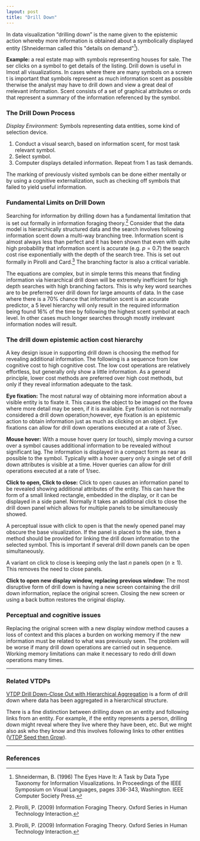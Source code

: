 ```yaml
---
layout: post
title: "Drill Down"
---
```


 In data visualization “drilling down” is the name given to the epistemic
action whereby more information is obtained about a symbolically displayed
entity (Shneiderman called this "details on demand"[^1]).

**Example:** a real estate map with symbols representing houses for sale. The
ser clicks on a symbol to get details of the listing. Drill down is useful in
lmost all visualizations. In cases where there are many symbols on a screen
t is important that symbols represent as much information scent as possible
therwise the analyst may have to drill down and view a great deal of
rrelevant information. Scent consists of a set of graphical attributes or
ords that represent a summary of the information referenced by the symbol.

### The Drill Down Process

*Display Environment:* Symbols representing data entities, some kind of
selection device.

1. Conduct a visual search, based on information scent, for most task relevant symbol.
2. Select symbol.
3. Computer displays detailed information. Repeat from 1 as task demands.

The marking of previously visited symbols can be done either mentally or by
using a cognitive externalization, such as checking off symbols that failed to
yield useful information.

### Fundamental Limits on Drill Down

Searching for information by drilling down has a fundamental limitation that is
set out formally in information foraging theory.[^2] Consider that the data
model is hierarchically structured data and the search involves following
information scent down a multi-way branching tree. Information scent is almost
always less than perfect and it has been shown that even with quite high
probability that information scent is accurate (e.g. $p = 0.7$) the search cost rise
exponentially with the depth of the search tree. This is set out formally in
Pirolli and Card.[^2] The branching factor is also a critical variable.

The equations are complex, but in simple terms this means that finding
information via hierarchical drill down will be extremely inefficient for high
depth searches with high branching factors. This is why key word searches are to
be preferred over drill down for large amounts of data. In the case where there
is a 70% chance that information scent is an accurate predictor, a 5 level
hierarchy will only result in the required information being found 16% of the
time by following the highest scent symbol at each level. In other cases much
longer searches through mostly irrelevant information nodes will result.

### The drill down epistemic action cost hierarchy

A key design issue in supporting drill down is choosing the method for revealing
additional information. The following is a sequence from low cognitive cost to
high cognitive cost. The low cost operations are relatively effortless, but
generally only show a little information. As a general principle, lower cost
methods are preferred over high cost methods, but only if they reveal
information adequate to the task.

**Eye fixation:** The most natural way of obtaining more information about a
visible entity is to fixate it. This causes the object to be imaged on the
fovea where more detail may be seen, if it is available. Eye fixation is not
normally considered a drill down operation;however, eye fixation is an
epistemic action to obtain information just as much as clicking on an object.
Eye fixations can allow for drill down operations executed at a rate of 3/sec.

**Mouse hover:** With a mouse hover query (or touch), simply moving a cursor
over a symbol causes additional information to be revealed without significant
lag. The information is displayed in a compact form as near as possible to the
symbol. Typically with a hover query only a single set of drill down
attributes is visible at a time. Hover queries can allow for drill operations
executed at a rate of 1/sec.

**Click to open, Click to close:** Click to open causes an information panel to
be revealed showing additional attributes of the entity. This can have the
form of a small linked rectangle, embedded in the display, or it can be
displayed in a side panel. Normally it takes an additional click to close the
drill down panel which allows for multiple panels to be simultaneously showed.

A perceptual issue with click to open is that the newly opened panel may obscure
the base visualization. If the panel is placed to the side, then a method should
be provided for linking the drill down information to the selected symbol. This
is important if several drill down panels can be open simultaneously.

A variant on click to close is keeping only the last $n$ panels open ($n \geq 1$).
This removes the need to close panels.

**Click to open new display window, replacing previous window:** The most
disruptive form of drill down is having a new screen containing the drill down
information, replace the original screen. Closing the new screen or using a
back button restores the original display.

### Perceptual and cognitive issues

Replacing the original screen with a new display window method causes a loss of
context and this places a burden on working memory if the new information must
be related to what was previously seen. The problem will be worse if many drill
down operations are carried out in sequence. Working memory limitations can make
it necessary to redo drill down operations many times.

------

### Related VTDPs
[VTDP Drill Down-Close Out with Hierarchical Aggregation](/drill-drown-close-out/)
 is a form of drill down
where data has been aggregated in a hierarchical structure.

There is a fine distinction between drilling down on an entity and following
links from an entity. For example, if the entity represents a person, drilling
down might reveal where they live where they have been, etc. But we might also
ask who they know and this involves following links to other entities
([VTDP Seed then Grow](/seed-then-grow/)).

------

### References

[^1]: Shneiderman, B. (1996) The Eyes Have It: A Task by Data Type Taxonomy for Information Visualizations. In Proceedings of the IEEE Symposium on Visual Languages, pages 336-343, Washington. IEEE Computer Society Press.

[^2]: Pirolli, P. (2009) Information Foraging Theory. Oxford Series in Human Technology Interaction.

[^3]: Hogg, T and Huberman, B.A. (1987) Artificial Intelligence and large scale computation: A physics perspective. Physics Reports, 156, 227-310.
